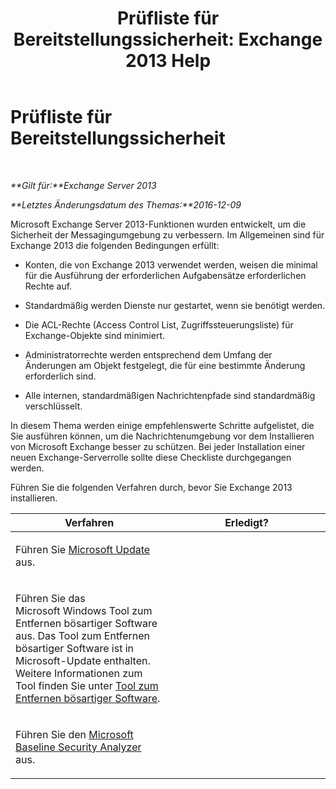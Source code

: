 ﻿---
title: 'Prüfliste für Bereitstellungssicherheit: Exchange 2013 Help'
TOCTitle: Prüfliste für Bereitstellungssicherheit
ms:assetid: 0cbfad59-f503-48a0-8184-6ca999d89e61
ms:mtpsurl: https://technet.microsoft.com/de-de/library/Aa996026(v=EXCHG.150)
ms:contentKeyID: 50475004
ms.date: 04/24/2018
mtps_version: v=EXCHG.150
ms.translationtype: HT
---

# Prüfliste für Bereitstellungssicherheit

 

_**Gilt für:**Exchange Server 2013_

_**Letztes Änderungsdatum des Themas:**2016-12-09_

Microsoft Exchange Server 2013-Funktionen wurden entwickelt, um die Sicherheit der Messagingumgebung zu verbessern. Im Allgemeinen sind für Exchange 2013 die folgenden Bedingungen erfüllt:

  - Konten, die von Exchange 2013 verwendet werden, weisen die minimal für die Ausführung der erforderlichen Aufgabensätze erforderlichen Rechte auf.

  - Standardmäßig werden Dienste nur gestartet, wenn sie benötigt werden.

  - Die ACL-Rechte (Access Control List, Zugriffssteuerungsliste) für Exchange-Objekte sind minimiert.

  - Administratorrechte werden entsprechend dem Umfang der Änderungen am Objekt festgelegt, die für eine bestimmte Änderung erforderlich sind.

  - Alle internen, standardmäßigen Nachrichtenpfade sind standardmäßig verschlüsselt.

In diesem Thema werden einige empfehlenswerte Schritte aufgelistet, die Sie ausführen können, um die Nachrichtenumgebung vor dem Installieren von Microsoft Exchange besser zu schützen. Bei jeder Installation einer neuen Exchange-Serverrolle sollte diese Checkliste durchgegangen werden.

Führen Sie die folgenden Verfahren durch, bevor Sie Exchange 2013 installieren.


<table>
<colgroup>
<col style="width: 50%" />
<col style="width: 50%" />
</colgroup>
<thead>
<tr class="header">
<th>Verfahren</th>
<th>Erledigt?</th>
</tr>
</thead>
<tbody>
<tr class="odd">
<td><p>Führen Sie <a href="https://go.microsoft.com/fwlink/p/?linkid=54836">Microsoft Update</a> aus.</p></td>
<td><p></p></td>
</tr>
<tr class="even">
<td><p>Führen Sie das Microsoft Windows Tool zum Entfernen bösartiger Software aus. Das Tool zum Entfernen bösartiger Software ist in Microsoft-Update enthalten. Weitere Informationen zum Tool finden Sie unter <a href="http://go.microsoft.com/fwlink/p/?linkid=73452">Tool zum Entfernen bösartiger Software</a>.</p></td>
<td><p></p></td>
</tr>
<tr class="odd">
<td><p>Führen Sie den <a href="https://go.microsoft.com/fwlink/p/?linkid=16526">Microsoft Baseline Security Analyzer</a> aus.</p></td>
<td><p></p></td>
</tr>
</tbody>
</table>

